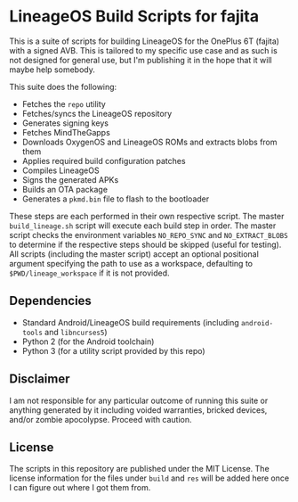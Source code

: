 # LineageOS Build Scripts for fajita

This is a suite of scripts for building LineageOS for the OnePlus 6T (fajita) with a signed AVB. This is tailored to my
specific use case and as such is not designed for general use, but I'm publishing it in the hope that it will maybe help
somebody.

This suite does the following:

- Fetches the `repo` utility
- Fetches/syncs the LineageOS repository
- Generates signing keys
- Fetches MindTheGapps
- Downloads OxygenOS and LineageOS ROMs and extracts blobs from them
- Applies required build configuration patches
- Compiles LineageOS
- Signs the generated APKs
- Builds an OTA package
- Generates a `pkmd.bin` file to flash to the bootloader

These steps are each performed in their own respective script. The master `build_lineage.sh` script will execute each
build step in order. The master script checks the environment variables `NO_REPO_SYNC` and `NO_EXTRACT_BLOBS` to
determine if the respective steps should be skipped (useful for testing). All scripts (including the master script)
accept an optional positional argument specifying the path to use as a workspace, defaulting to `$PWD/lineage_workspace`
if it is not provided.

## Dependencies

- Standard Android/LineageOS build requirements (including `android-tools` and `libncurses5`)
- Python 2 (for the Android toolchain)
- Python 3 (for a utility script provided by this repo)

## Disclaimer

I am not responsible for any particular outcome of running this suite or anything generated by it including voided
warranties, bricked devices, and/or zombie apocolypse. Proceed with caution.

## License

The scripts in this repository are published under the MIT License. The license information for the files under `build`
and `res` will be added here once I can figure out where I got them from.
